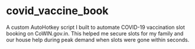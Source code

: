 # covid_vaccine_book
A custom AutoHotkey script I built to automate COVID-19 vaccination slot booking on CoWIN.gov.in. This helped me secure slots for my family and our house help during peak demand when slots were gone within seconds.
